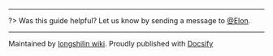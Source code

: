 
---

?> Was this guide helpful? Let us know by sending a message to [@Elon](https://twitter.com/yilong0722).

---

Maintained by [longshilin wiki](https://github.com/longshilin/wiki/). Proudly published with [Docsify](https://docsify.js.io)